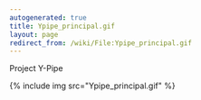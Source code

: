 ```yaml
---
autogenerated: true
title: Ypipe_principal.gif
layout: page
redirect_from: /wiki/File:Ypipe_principal.gif
---
```


Project Y-Pipe

{% include img src="Ypipe_principal.gif" %}
